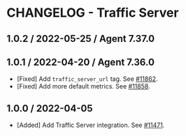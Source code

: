 # CHANGELOG - Traffic Server

## 1.0.2 / 2022-05-25 / Agent 7.37.0

## 1.0.1 / 2022-04-20 / Agent 7.36.0

* [Fixed] Add `traffic_server_url` tag. See [#11862](https://github.com/DataDog/integrations-core/pull/11862).
* [Fixed] Add more default metrics. See [#11858](https://github.com/DataDog/integrations-core/pull/11858).

## 1.0.0 / 2022-04-05

* [Added] Add Traffic Server integration. See [#11471](https://github.com/DataDog/integrations-core/pull/11471).

